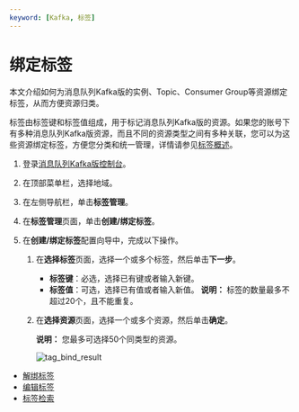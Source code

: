 ```yaml
---
keyword: [Kafka, 标签]
---
```


# 绑定标签

本文介绍如何为消息队列Kafka版的实例、Topic、Consumer Group等资源绑定标签，从而方便资源归类。

标签由标签键和标签值组成，用于标记消息队列Kafka版的资源。如果您的账号下有多种消息队列Kafka版资源，而且不同的资源类型之间有多种关联，您可以为这些资源绑定标签，方便您分类和统一管理，详情请参见[标签概述](/intl.zh-CN/用户指南/标签/标签概述.md)。

1.  登录[消息队列Kafka版控制台](https://kafka.console.aliyun.com/?spm=a2c4g.11186623.2.10.22f150ddqNXasY)。

2.  在顶部菜单栏，选择地域。

3.  在左侧导航栏，单击**标签管理**。

4.  在**标签管理**页面，单击**创建/绑定标签**。

5.  在**创建/绑定标签**配置向导中，完成以下操作。

    1.  在**选择标签**页面，选择一个或多个标签，然后单击**下一步**。

        -   **标签键**：必选，选择已有键或者输入新键。
        -   **标签值**：可选，选择已有值或者输入新值。
        **说明：** 标签的数量最多不超过20个，且不能重复。

    2.  在**选择资源**页面，选择一个或多个资源，然后单击**确定**。

        **说明：** 您最多可选择50个同类型的资源。

        ![tag_bind_result](https://static-aliyun-doc.oss-cn-hangzhou.aliyuncs.com/assets/img/zh-CN/0806119951/p70114.png)


-   [解绑标签](/intl.zh-CN/用户指南/标签/解绑标签.md)
-   [编辑标签](/intl.zh-CN/用户指南/标签/编辑标签.md)
-   [标签检索](/intl.zh-CN/用户指南/标签/标签检索.md)

